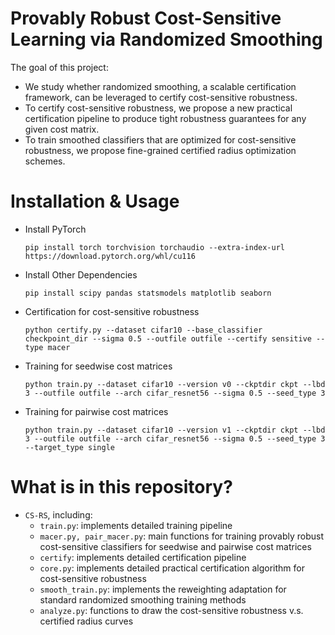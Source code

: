 # Provably Robust Cost-Sensitive Learning via Randomized Smoothing
  The goal of this project:
  - We study whether randomized smoothing, a scalable certification framework, can be leveraged to certify cost-sensitive robustness.
  - To certify cost-sensitive robustness, we propose a new practical certification pipeline to produce tight robustness guarantees for any given cost matrix.
  - To train smoothed classifiers that are optimized for cost-sensitive robustness, we propose fine-grained certified radius optimization schemes.

# Installation & Usage
  - Install PyTorch
    ```text
    pip install torch torchvision torchaudio --extra-index-url https://download.pytorch.org/whl/cu116
    ```
   - Install Other Dependencies
      ```text
     pip install scipy pandas statsmodels matplotlib seaborn
      ```
    
  - Certification for cost-sensitive robustness
    ```text
    python certify.py --dataset cifar10 --base_classifier checkpoint_dir --sigma 0.5 --outfile outfile --certify sensitive --type macer
    ```


  - Training for seedwise cost matrices
    ```text
    python train.py --dataset cifar10 --version v0 --ckptdir ckpt --lbd 3 --outfile outfile --arch cifar_resnet56 --sigma 0.5 --seed_type 3
    ```

  - Training for pairwise cost matrices
    ```text
    python train.py --dataset cifar10 --version v1 --ckptdir ckpt --lbd 3 --outfile outfile --arch cifar_resnet56 --sigma 0.5 --seed_type 3 --target_type single
    ```

# What is in this repository?
* ```CS-RS```, including:
  * ```train.py```: implements detailed training pipeline
  * ```macer.py, pair_macer.py```:  main functions for training provably robust cost-sensitive classifiers for seedwise and pairwise cost matrices
  * ```certify```: implements detailed certification pipeline 
  * ```core.py```: implements detailed practical certification algorithm for cost-sensitive robustness
  * ```smooth_train.py```: implements the reweighting adaptation for standard randomized smoothing training methods
  * ```analyze.py```: functions to draw the cost-sensitive robustness v.s. certified radius curves
 
